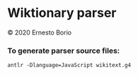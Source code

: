 # Wiktionary parser
&copy; 2020 Ernesto Borio

### To generate parser source files:  
`antlr -Dlanguage=JavaScript wikitext.g4`